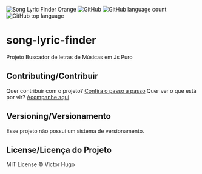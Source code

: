 ![Song Lyric Finder Orange](https://img.shields.io/badge/VictorHugoDC1999-Song--Lyric--Finder-orange)
![GitHub](https://img.shields.io/badge/license-MIT-red)
![GitHub language count](https://img.shields.io/github/languages/count/VictorHugoDC1999/song-lyric-finder)
![GitHub top language](https://img.shields.io/github/languages/top/VictorHugoDC1999/song-lyric-finder)

# song-lyric-finder

Projeto Buscador de letras de Músicas em Js Puro

## Contributing/Contribuir

Quer contribuir com o projeto? [Confira o passo a passo](./CONTRIBUTING.md)
Quer ver o que está por vir? [Acompanhe aqui](https://github.com/VictorHugoDC1999/song-lyric-finder/projects)

## Versioning/Versionamento

Esse projeto não possui um sistema de versionamento.

## License/Licença do Projeto

MIT License © Victor Hugo
